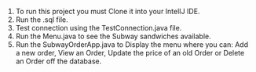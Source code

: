 1. To run this project you must Clone it into your IntelIJ IDE.
2. Run the .sql file.
3. Test connection using the TestConnection.java file.
4. Run the Menu.java to see the Subway sandwiches available.
5. Run the SubwayOrderApp.java to Display the menu where you can: Add a new order, View an Order, Update the price of an old Order or Delete an Order off the database.  
